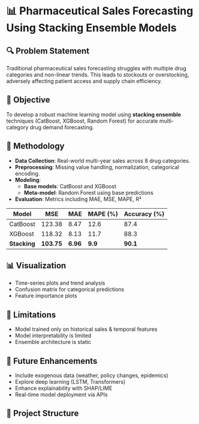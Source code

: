 # 📊 Pharmaceutical Sales Forecasting Using Stacking Ensemble Models

## 🔍 Problem Statement

Traditional pharmaceutical sales forecasting struggles with multiple drug categories and non-linear trends. This leads to stockouts or overstocking, adversely affecting patient access and supply chain efficiency.

## 🎯 Objective

To develop a robust machine learning model using **stacking ensemble** techniques (CatBoost, XGBoost, Random Forest) for accurate multi-category drug demand forecasting.

## 🧠 Methodology

- **Data Collection**: Real-world multi-year sales across 8 drug categories.
- **Preprocessing**: Missing value handling, normalization, categorical encoding.
- **Modeling**:
  - **Base models**: CatBoost and XGBoost
  - **Meta-model**: Random Forest using base predictions
- **Evaluation**: Metrics including MAE, MSE, MAPE, R²

| Model      | MSE    | MAE  | MAPE (%) | Accuracy (%) |
|------------|--------|------|-----------|----------------|
| CatBoost   | 123.38 | 8.47 | 12.6      | 87.4           |
| XGBoost    | 118.32 | 8.13 | 11.7      | 88.3           |
| **Stacking** | **103.75** | **6.96** | **9.9** | **90.1**         |

## 📊 Visualization

- Time-series plots and trend analysis
- Confusion matrix for categorical predictions
- Feature importance plots

## 🚧 Limitations

- Model trained only on historical sales & temporal features
- Model interpretability is limited
- Ensemble architecture is static

## 🔮 Future Enhancements

- Include exogenous data (weather, policy changes, epidemics)
- Explore deep learning (LSTM, Transformers)
- Enhance explainability with SHAP/LIME
- Real-time model deployment via APIs

## 📁 Project Structure

